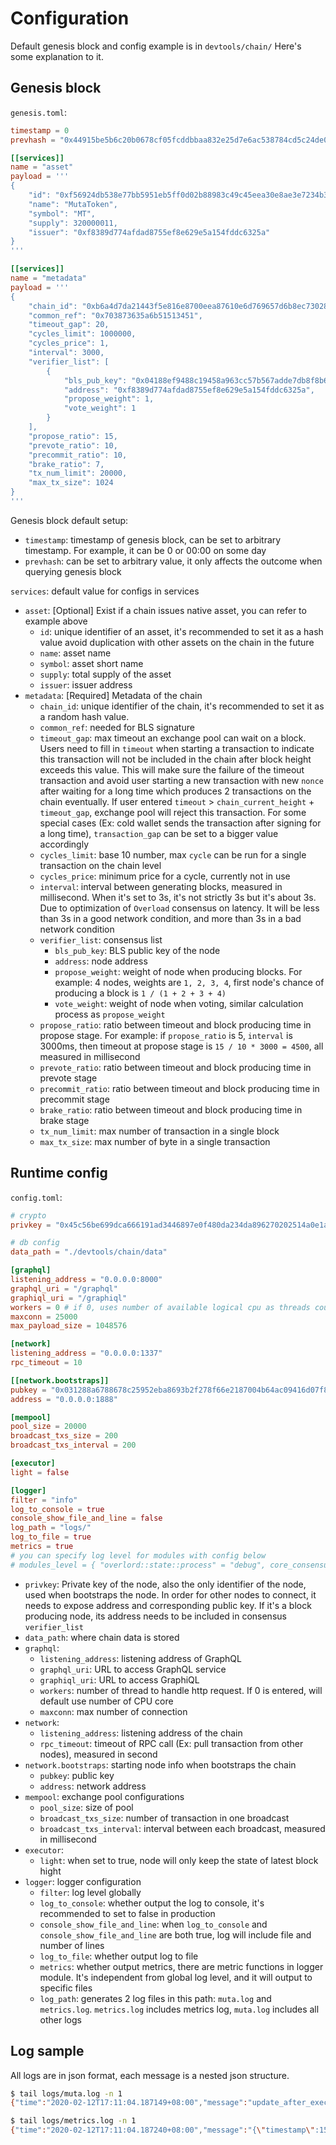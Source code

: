 # Configuration

Default genesis block and config example is in `devtools/chain/` Here's some explanation to it.

## Genesis block

`genesis.toml`:

```toml
timestamp = 0
prevhash = "0x44915be5b6c20b0678cf05fcddbbaa832e25d7e6ac538784cd5c24de00d47472"

[[services]]
name = "asset"
payload = '''
{
    "id": "0xf56924db538e77bb5951eb5ff0d02b88983c49c45eea30e8ae3e7234b311436c",
    "name": "MutaToken",
    "symbol": "MT",
    "supply": 320000011,
    "issuer": "0xf8389d774afdad8755ef8e629e5a154fddc6325a"
}
'''

[[services]]
name = "metadata"
payload = '''
{
    "chain_id": "0xb6a4d7da21443f5e816e8700eea87610e6d769657d6b8ec73028457bf2ca4036",
    "common_ref": "0x703873635a6b51513451",
    "timeout_gap": 20,
    "cycles_limit": 1000000,
    "cycles_price": 1,
    "interval": 3000,
    "verifier_list": [
        {
            "bls_pub_key": "0x04188ef9488c19458a963cc57b567adde7db8f8b6bec392d5cb7b67b0abc1ed6cd966edc451f6ac2ef38079460eb965e890d1f576e4039a20467820237cda753f07a8b8febae1ec052190973a1bcf00690ea8fc0168b3fbbccd1c4e402eda5ef22",
            "address": "0xf8389d774afdad8755ef8e629e5a154fddc6325a",
            "propose_weight": 1,
            "vote_weight": 1
        }
    ],
    "propose_ratio": 15,
    "prevote_ratio": 10,
    "precommit_ratio": 10,
    "brake_ratio": 7,
    "tx_num_limit": 20000,
    "max_tx_size": 1024
}
'''
```

Genesis block default setup:

- `timestamp`: timestamp of genesis block, can be set to arbitrary timestamp. For example, it can be 0 or 00:00 on some day
- `prevhash`: can be set to arbitrary value, it only affects the outcome when querying genesis block

`services`: default value for configs in services

- `asset`: [Optional] Exist if a chain issues native asset, you can refer to example above
  - `id`: unique identifier of an asset, it's recommended to set it as a hash value avoid duplication with other assets on the chain in the future
  - `name`: asset name
  - `symbol`: asset short name
  - `supply`: total supply of the asset
  - `issuer`: issuer address
- `metadata`: [Required] Metadata of the chain
  - `chain_id`: unique identifier of the chain, it's recommended to set it as a random hash value.
  - `common_ref`: needed for BLS signature
  - `timeout_gap`: max timeout an exchange pool can wait on a block. Users need to fill in `timeout` when starting a transaction to indicate this transaction will not be included in the chain after block height exceeds this value. This will make sure the failure of the timeout transaction and avoid user starting a new transaction with new `nonce` after waiting for a long time which produces 2 transactions on the chain eventually. If user entered `timeout` > `chain_current_height` + `timeout_gap`, exchange pool will reject this transaction. For some special cases (Ex: cold wallet sends the transaction after signing for a long time), `transaction_gap` can be set to a bigger value accordingly
  - `cycles_limit`: base 10 number, max `cycle` can be run for a single transaction on the chain level
  - `cycles_price`: minimum price for a cycle, currently not in use
  - `interval`: interval between generating blocks, measured in millisecond. When it's set to 3s, it's not strictly 3s but it's about 3s. Due to optimization of `Overload` consensus on latency. It will be less than 3s in a good network condition, and more than 3s in a bad network condition
  - `verifier_list`: consensus list
    - `bls_pub_key`: BLS public key of the node
    - `address`: node address
    - `propose_weight`: weight of node when producing blocks. For example: 4 nodes, weights are `1, 2, 3, 4`, first node's chance of producing a block is `1 / (1 + 2 + 3 + 4)`
    - `vote_weight`: weight of node when voting, similar calculation process as `propose_weight`
  - `propose_ratio`: ratio between timeout and block producing time in propose stage. For example: if `propose_ratio` is 5, `interval` is 3000ms, then timeout at propose stage is `15 / 10 * 3000 = 4500`, all measured in millisecond
  - `prevote_ratio`: ratio between timeout and block producing time in prevote stage
  - `precommit_ratio`: ratio between timeout and block producing time in precommit stage
  - `brake_ratio`: ratio between timeout and block producing time in brake stage
  - `tx_num_limit`: max number of transaction in a single block
  - `max_tx_size`: max number of byte in a single transaction

## Runtime config

`config.toml`:

```toml
# crypto
privkey = "0x45c56be699dca666191ad3446897e0f480da234da896270202514a0e1a587c3f"

# db config
data_path = "./devtools/chain/data"

[graphql]
listening_address = "0.0.0.0:8000"
graphql_uri = "/graphql"
graphiql_uri = "/graphiql"
workers = 0 # if 0, uses number of available logical cpu as threads count.
maxconn = 25000
max_payload_size = 1048576

[network]
listening_address = "0.0.0.0:1337"
rpc_timeout = 10

[[network.bootstraps]]
pubkey = "0x031288a6788678c25952eba8693b2f278f66e2187004b64ac09416d07f83f96d5b"
address = "0.0.0.0:1888"

[mempool]
pool_size = 20000
broadcast_txs_size = 200
broadcast_txs_interval = 200

[executor]
light = false

[logger]
filter = "info"
log_to_console = true
console_show_file_and_line = false
log_path = "logs/"
log_to_file = true
metrics = true
# you can specify log level for modules with config below
# modules_level = { "overlord::state::process" = "debug", core_consensus = "error" }
```

- `privkey`: Private key of the node, also the only identifier of the node, used when bootstraps the node. In order for other nodes to connect, it needs to expose address and corresponding public key. If it's a block producing node, its address needs to be included in consensus `verifier_list`
- `data_path`: where chain data is stored
- `graphql`:
  - `listening_address`: listening address of GraphQL
  - `graphql_uri`: URL to access GraphQL service
  - `graphiql_uri`: URL to access GraphiQL
  - `workers`: number of thread to handle http request. If 0 is entered, will default use number of CPU core
  - `maxconn`: max number of connection
- `network`:
  - `listening_address`: listening address of the chain
  - `rpc_timeout`: timeout of RPC call (Ex: pull transaction from other nodes), measured in second
- `network.bootstraps`: starting node info when bootstraps the chain
  - `pubkey`: public key
  - `address`: network address
- `mempool`: exchange pool configurations
  - `pool_size`: size of pool
  - `broadcast_txs_size`: number of transaction in one broadcast
  - `broadcast_txs_interval`: interval between each broadcast, measured in millisecond
- `executor`:
  - `light`: when set to true, node will only keep the state of latest block hight
- `logger`: logger configuration
  - `filter`: log level globally
  - `log_to_console`: whether output the log to console, it's recommended to set to false in production
  - `console_show_file_and_line`: when `log_to_console` and `console_show_file_and_line` are both true, log will include file and number of lines
  - `log_to_file`: whether output log to file
  - `metrics`: whether output metrics, there are metric functions in logger module. It's independent from global log level, and it will output to specific files
  - `log_path`: generates 2 log files in this path: `muta.log` and `metrics.log`. `metrics.log` includes metrics log, `muta.log` includes all other logs

## Log sample

All logs are in json format, each message is a nested json structure.

```bash
$ tail logs/muta.log -n 1
{"time":"2020-02-12T17:11:04.187149+08:00","message":"update_after_exec cache: height 2, exec height 0, prev_hash 0x039d2f399864dba72c5b0f26ec989cba9bdcb9fca23ce48c8bc8c4398cb2ad0b,latest_state_root 0xde37f62c1121e283ad52fe5b3e260c899f03d42da29fdfe08e82655185d9b772 state root [0xde37f62c1121e283ad52fe5b3e260c899f03d42da29fdfe08e82655185d9b772], receipt root [], confirm root [], cycle used []","module_path":"core_consensus::status","file":"/Users/huwenchao/.cargo/git/checkouts/muta-cad92efdb84944c1/34d052a/core/consensus/src/status.rs","line":114,"level":"INFO","target":"core_consensus::status","thread":"main","thread_id":4576796096,"mdc":{}}

$ tail logs/metrics.log -n 1
{"time":"2020-02-12T17:11:04.187240+08:00","message":"{\"timestamp\":1581498664187,\"event_name\":\"update_exec_info\",\"event_type\":\"custom\",\"tag\":{\"confirm_root\":\"0x56e81f171bcc55a6ff8345e692c0f86e5b48e01b996cadc001622fb5e363b421\",\"exec_height\":1,\"receipt_root\":\"0x56e81f171bcc55a6ff8345e692c0f86e5b48e01b996cadc001622fb5e363b421\",\"state_root\":\"0xde37f62c1121e283ad52fe5b3e260c899f03d42da29fdfe08e82655185d9b772\"},\"metadata\":{\"address\":\"0xf8389d774afdad8755ef8e629e5a154fddc6325a\",\"v\":\"0.3.0\"}}","module_path":"core_consensus::trace","file":"/Users/huwenchao/.cargo/git/checkouts/muta-cad92efdb84944c1/34d052a/core/consensus/src/trace.rs","line":24,"level":"TRACE","target":"metrics","thread":"main","thread_id":4576796096,"mdc":{}}
```